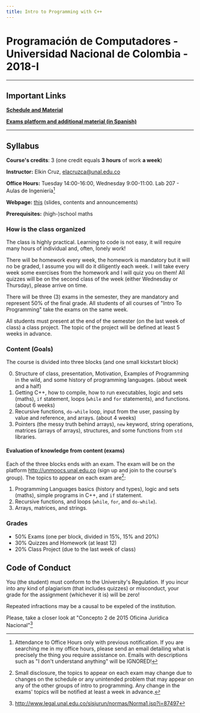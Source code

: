 ```yaml
---
title: Intro to Programming with C++
---
```


# Programación de Computadores - Universidad Nacional de Colombia - 2018-I #

---

## Important Links ##

[**Schedule and Material**](./schedule_material "click me!")

[**Exams platform and additional material (in Spanish)**](http://unmoocs.unal.edu.co)

---

## Syllabus ##

**Course's credits**: 3 (one credit equals **3 hours** of work **a week**)

**Instructor:** Elkin Cruz, <elacruzca@unal.edu.co>

**Office Hours:** Tuesday 14:00-16:00, Wednesday 9:00-11:00. Lab 207 - Aulas de
Ingeniería[^nosimplereply]

[^nosimplereply]: Attendance to Office Hours only with previous notification.  If you are
  searching me in my office hours, please send an email detailing what is precisely the
  thing you require assistance on. Emails with descriptions such as "I don't understand
  anything" will be IGNORED!

**Webpage:** [this](/teaching/coding-2018-I) (slides, contents and announcements)

**Prerequisites:** (high-)school maths

### How is the class organized ###

The class is highly practical. Learning to code is not easy, it will require many hours of
individual and, often, lonely work!

There will be homework every week, the homework is mandatory but it will no be graded, I
assume you will do it diligently each week. I will take every week some exercises from the
homework and I will quiz you on them! All quizzes will be on the second class of the week
(either Wednesday or Thursday), please arrive on time.

There will be three (3) exams in the semester, they are mandatory and represent 50% of the
final grade. All students of all courses of "Intro To Programming" take the exams on the
same week.

All students must present at the end of the semester (on the last week of class) a class
project. The topic of the project will be defined at least 5 weeks in advance.

### Content (Goals) ###

The course is divided into three blocks (and one small kickstart block)

0. Structure of class, presentation, Motivation, Examples of Programming in the wild, and
   some history of programming languages. (about week and a half)
1. Getting C++, how to compile, how to run executables, logic and sets (maths), `if`
   statement, loops (`while` and `for` statements), and functions. (about 6
   weeks)
2. Recursive functions, `do-while` loop, input from the user, passing by value and
   reference, and arrays. (about 4 weeks)
3. Pointers (the messy truth behind arrays), `new` keyword, string operations, matrices
   (arrays of arrays), structures, and some functions from `std` libraries.

#### Evaluation of knowledge from content (exams) ####

Each of the three blocks ends with an exam. The exam will be on the platform
<http://unmoocs.unal.edu.co> (sign up and join to the course's group). The topics to
appear on each exam are[^takewithcare]:

1. Programming Languages basics (history and types), logic and sets (maths), simple
   programs in C++, and `if` statement.
2. Recursive functions, and loops (`while`, `for`, and `do-while`).
3. Arrays, matrices, and strings.

[^takewithcare]: Small disclosure, the topics to appear on each exam may change due to
  changes on the schedule or any unintended problem that may appear on any of the other
  groups of intro to programming. Any change in the exams' topics will be notified at
  least a week in advance.

### Grades ###

- 50% Exams (one per block, divided in 15%, 15% and 20%)
- 30% Quizzes and Homework (at least 12)
- 20% Class Project (due to the last week of class)

## Code of Conduct ##

You (the student) must conform to the University's Regulation. If you incur into any kind
of plagiarism (that includes quizzes) or misconduct, your grade for the assignment
(whichever it is) will be zero!

Repeated infractions may be a causal to be expeled of the institution.

Please, take a closer look at "Concepto 2 de 2015 Oficina Jurídica Nacional"[^norma]

[^norma]: <http://www.legal.unal.edu.co/sisjurun/normas/Norma1.jsp?i=87497>

<!-- vim:set filetype=markdown.pandoc : -->
